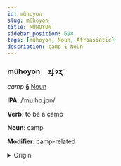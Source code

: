 ```yaml
---
id: mûhoyon
slug: mûhoyon
title: MÛHOYON
sidebar_position: 698
tags: [mûhoyon, Noun, Afroasiatic]
description: camp § Noun
---
```


### mûhoyon&emsp;<span kind="abugida">ƶʄɂɀ̃</span>

*camp* **§** [Noun](../../tags/Noun)

**IPA**: /ˈmu.hɑ.jɑn/

**Verb**: to be a camp

**Noun**: camp

**Modifier**: camp-related

<details>
    <summary>Origin</summary>
    Arabic مُخَيَّم muḵayyam /mu.xaj.jam/<br/>
    <em>Afroasiatic Language Family</em>
</details>